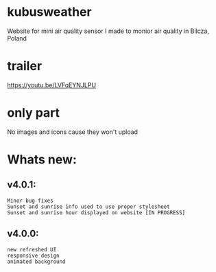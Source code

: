 # kubusweather
Website for mini air quality sensor I made to monior air quality in Bilcza, Poland

# trailer
https://youtu.be/LVFqEYNJLPU

# only part
No images and icons cause they won't upload

# Whats new:

## v4.0.1:
    Minor bug fixes
    Sunset and sunrise info used to use proper stylesheet
    Sunset and sunrise hour displayed on website [IN PROGRESS]
    
## v4.0.0:
    new refreshed UI
    responsive design
    animated background
